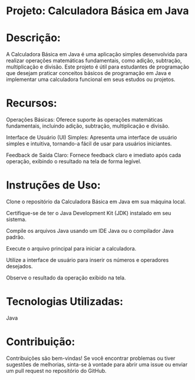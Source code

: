# Projeto: Calculadora Básica em Java

# Descrição:

A Calculadora Básica em Java é uma aplicação simples desenvolvida para realizar operações matemáticas fundamentais, como adição, subtração, multiplicação e divisão. Este projeto é útil para estudantes de programação que desejam praticar conceitos básicos de programação em Java e implementar uma calculadora funcional em seus estudos ou projetos.

# Recursos:

Operações Básicas: Oferece suporte às operações matemáticas fundamentais, incluindo adição, subtração, multiplicação e divisão.

Interface de Usuário (UI) Simples: Apresenta uma interface de usuário simples e intuitiva, tornando-a fácil de usar para usuários iniciantes.

Feedback de Saída Claro: Fornece feedback claro e imediato após cada operação, exibindo o resultado na tela de forma legível.

# Instruções de Uso:

Clone o repositório da Calculadora Básica em Java em sua máquina local.

Certifique-se de ter o Java Development Kit (JDK) instalado em seu sistema.

Compile os arquivos Java usando um IDE Java ou o compilador Java padrão.

Execute o arquivo principal para iniciar a calculadora.

Utilize a interface de usuário para inserir os números e operadores desejados.

Observe o resultado da operação exibido na tela.


# Tecnologias Utilizadas:

Java

# Contribuição:

Contribuições são bem-vindas! Se você encontrar problemas ou tiver sugestões de melhorias, sinta-se à vontade para abrir uma issue ou enviar um pull request no repositório do GitHub.
